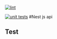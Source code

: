 [![lint](https://github.com/wavilikhin/nest-api/actions/workflows/lint.yml/badge.svg)](https://github.com/wavilikhin/nest-api/actions/workflows/lint.yml)

[![unit tests](https://github.com/wavilikhin/nest-api/actions/workflows/unit-tests.yml/badge.svg)](https://github.com/wavilikhin/nest-api/actions/workflows/unit-tests.yml)
#Nest js api

## Test
